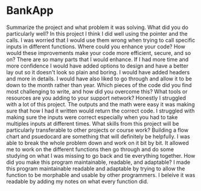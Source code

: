 # BankApp
Summarize the project and what problem it was solving.
What did you do particularly well?
In this project I think I did well using the pointer and the calls. I was worried that I would use them wrong when trying to call specific inputs in different functions.
Where could you enhance your code? How would these improvements make your code more efficient, secure, and so on?
There are so many parts that I would enhance. If I had more time and more confidence I would have added options to design and have a better lay out so it doesn't look so plain and boring. I would have added headers and more in details. I would have also liked to go through and allow it to be down to the month rather than year.
Which pieces of the code did you find most challenging to write, and how did you overcome this? What tools or resources are you adding to your support network?
Honestly I struggled with a lot of this project. The outputs and the math were easy it was making sure that how I had it written would return the correct code. I struggled with making sure the inputs were correct especially when you had to take multiples inputs at different times. 
What skills from this project will be particularly transferable to other projects or course work?
Building a flow chart and psuedocard are something that will definitely be helpfully. I was able to break the whole problem down and work on it bit by bit. It allowed me to work on the different functions then go through and do some studying on what I was missing to go back and tie everything together. 
How did you make this program maintainable, readable, and adaptable?
I made this program maintainable readable and adaptable by trying to allow the function to be morphable and usable by other programmers. I beleive it was readable by adding my notes on what every function did. 
